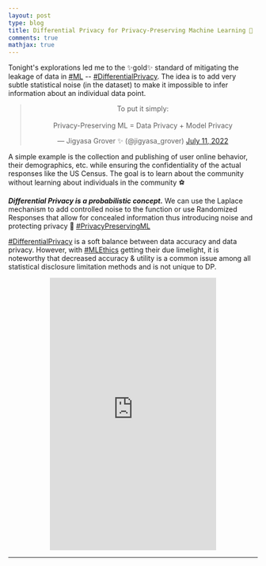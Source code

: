 ```yaml
---
layout: post
type: blog
title: Differential Privacy for Privacy-Preserving Machine Learning 🔐
comments: true
mathjax: true
---
```


<p>Tonight's explorations led me to the ✨gold✨ standard of mitigating the leakage of data in <a href="https://twitter.com/hashtag/ML">#ML</a> -- <a href="https://twitter.com/hashtag/DifferentalPrivacy">#DifferentialPrivacy</a>. The idea is to add very subtle statistical noise (in the dataset) to make it impossible to infer information about an individual data point.</p>

<center>
  <blockquote class="twitter-tweet"><p lang="en" dir="ltr">To put it simply:<br><br>Privacy-Preserving ML = Data Privacy + Model Privacy</p>&mdash; Jigyasa Grover ✨ (@jigyasa_grover) <a href="https://twitter.com/jigyasa_grover/status/1546358987016155136?ref_src=twsrc%5Etfw">July 11, 2022</a></blockquote> <script async src="https://platform.twitter.com/widgets.js" charset="utf-8"></script>
</center>

<p>A simple example is the collection and publishing of user online behavior, their demographics, etc. while ensuring the confidentiality of the actual responses like the US Census. The goal is to learn about the community without learning about individuals in the community ⚽️</p>

<p><strong><em>Differential Privacy is a probabilistic concept.</em></strong> We can use the Laplace mechanism to add controlled noise to the function or use Randomized Responses that allow for concealed information thus introducing noise and protecting privacy 🔐 <a href="https://twitter.com/hashtag/PrivacyPreservingML">#PrivacyPreservingML</a></p>

<p><a href="https://twitter.com/hashtag/DifferentialPrivacy">#DifferentialPrivacy</a> is a soft balance between data accuracy and data privacy. However, with <a href="https://twitter.com/hashtag/MLEthics">#MLEthics</a> getting their due limelight, it is noteworthy that decreased accuracy &amp; utility is a common issue among all statistical disclosure limitation methods and is not unique to DP.</p>

<center>
  <iframe type="text/html" width="336" height="550" frameborder="0" allowfullscreen style="max-width:100%" src="https://read.amazon.com/kp/card?asin=B08RN47C5T&preview=inline&linkCode=kpe&ref_=cm_sw_r_kb_dp_SM5Z75YRJTFFDKF860QN&tag=mobile0a1329f-20" ></iframe>
 </center>
 
<hr>
